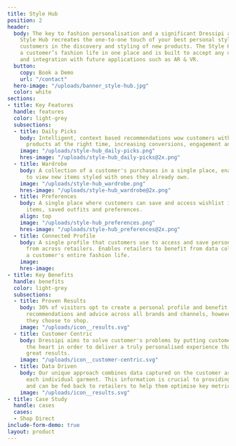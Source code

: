 ```yaml
---
title: Style Hub
position: 2
header:
  body: The key to fashion personalisation and a significant Dressipi advantage, the
    Style Hub recreates the one-to-one touch of your best personal stylist by guiding
    customers in the discovery and styling of new products. The Style Hub centralises
    a customer’s fashion life in one place and is built to accept any data sources
    and integration with future applications such as AR & VR.
  button:
    copy: Book a Demo
    url: "/contact"
  hero-image: "/uploads/banner_style-hub.jpg"
  color: white
sections:
- title: Key Features
  handle: features
  color: light-grey
  subsections:
  - title: Daily Picks
    body: Intelligent, context based recommendations wow customers with the right
      products at the right time, increasing conversions, engagement and loyalty.
    image: "/uploads/style-hub_daily-picks.png"
    hres-image: "/uploads/style-hub_daily-picks@2x.png"
  - title: Wardrobe
    body: A collection of a customer's purchases in a single place, enabling them
      to view new items styled with ones they already own.
    image: "/uploads/style-hub_wardrobe.png"
    hres-image: "/uploads/style-hub_wardrobe@2x.png"
  - title: Preferences
    body: A single place where customers can save and access wishlist items, liked
      items, saved outfits and preferences.
    align: top
    image: "/uploads/style-hub_preferences.png"
    hres-image: "/uploads/style-hub_preferences@2x.png"
  - title: Connected Profile
    body: A single profile that customers use to access and save personalised content
      from across retailers. Enables retailers to benefit from data collected from
      a customer's entire fashion life.
    image: 
    hres-image: 
- title: Key Benefits
  handle: benefits
  color: light-grey
  subsections:
  - title: Proven Results
    body: 30% of visitors opt to create a personal profile and benefit from enhanced
      recommendations and advice across all brands and channels, however and wherever
      they choose to shop.
    image: "/uploads/icon__results.svg"
  - title: Customer Centric
    body: Dressipi aims to solve customer's problems by putting customer needs at
      the heart in order to deliver a truly personalised experience that delivers
      great results.
    image: "/uploads/icon__customer-centric.svg"
  - title: Data Driven
    body: Our unique approach combines data captured on the customer as well as on
      each individual garment. This information is crucial to providing true personalisation,
      and can be fed back to retailers to help them optimise key metrics.
    image: "/uploads/icon__results.svg"
- title: Case Study
  handle: cases
  cases:
  - Shop Direct
include-form-demo: true
layout: product
---
```


